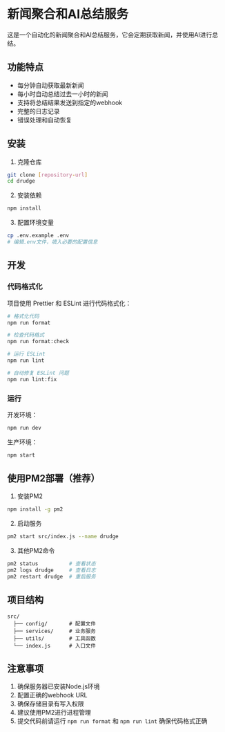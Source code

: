 # 新闻聚合和AI总结服务

这是一个自动化的新闻聚合和AI总结服务，它会定期获取新闻，并使用AI进行总结。

## 功能特点

- 每分钟自动获取最新新闻
- 每小时自动总结过去一小时的新闻
- 支持将总结结果发送到指定的webhook
- 完整的日志记录
- 错误处理和自动恢复

## 安装

1. 克隆仓库
```bash
git clone [repository-url]
cd drudge
```

2. 安装依赖
```bash
npm install
```

3. 配置环境变量
```bash
cp .env.example .env
# 编辑.env文件，填入必要的配置信息
```

## 开发

### 代码格式化

项目使用 Prettier 和 ESLint 进行代码格式化：

```bash
# 格式化代码
npm run format

# 检查代码格式
npm run format:check

# 运行 ESLint
npm run lint

# 自动修复 ESLint 问题
npm run lint:fix
```

### 运行

开发环境：
```bash
npm run dev
```

生产环境：
```bash
npm start
```

## 使用PM2部署（推荐）

1. 安装PM2
```bash
npm install -g pm2
```

2. 启动服务
```bash
pm2 start src/index.js --name drudge
```

3. 其他PM2命令
```bash
pm2 status          # 查看状态
pm2 logs drudge     # 查看日志
pm2 restart drudge  # 重启服务
```

## 项目结构

```
src/
  ├── config/       # 配置文件
  ├── services/     # 业务服务
  ├── utils/        # 工具函数
  └── index.js      # 入口文件
```

## 注意事项

1. 确保服务器已安装Node.js环境
2. 配置正确的webhook URL
3. 确保存储目录有写入权限
4. 建议使用PM2进行进程管理
5. 提交代码前请运行 `npm run format` 和 `npm run lint` 确保代码格式正确